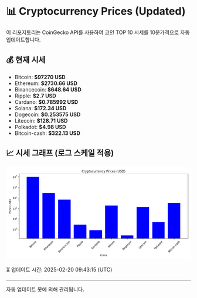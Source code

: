 
# 📊 Cryptocurrency Prices (Updated)

이 리포지토리는 CoinGecko API를 사용하여 코인 TOP 10 시세를 10분가격으로 자동 업데이트합니다.

## 💰 현재 시세
- Bitcoin: **$97270 USD**
- Ethereum: **$2730.66 USD**
- Binancecoin: **$648.64 USD**
- Ripple: **$2.7 USD**
- Cardano: **$0.785992 USD**
- Solana: **$172.34 USD**
- Dogecoin: **$0.253575 USD**
- Litecoin: **$128.71 USD**
- Polkadot: **$4.98 USD**
- Bitcoin-cash: **$322.13 USD**

## 📈 시세 그래프 (로그 스케일 적용)
![Crypto Prices](crypto_prices.png)

⏳ 업데이트 시간: 2025-02-20 09:43:15 (UTC)

---
자동 업데이트 봇에 의해 관리됩니다.
